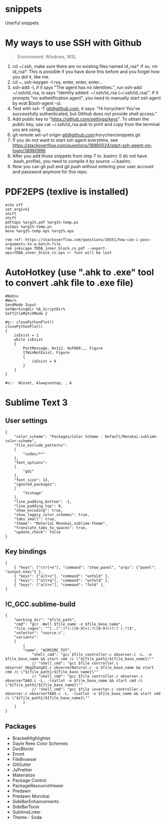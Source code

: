 # snippets
Userful snippets

# My ways to use SSH with Github
> Environment: Windows, WSL
1. cd ~/.ssh, make sure there are no existing files named id_rsa*. If so, rm id_rsa*. This is possible if you have done this before and you forget how you did it, like me.
2. cd ~, ssh-keygen -t rsa, enter, enter, enter...
3. ssh-add -l, if it says "The agent has no identities.", run ssh-add ~/.ssh/id_rsa, is says "Identity added: ~/.ssh/id_rsa (~/.ssh/id_rsa)". If it prompts "no authetification agent", you need to manually start ssh agent by eval $(ssh-agent -s).
4. Test with ssh -T git@github.com, it says: "Hi horychen! You've successfully authenticated, but GitHub does not provide shell access."
5. Add public key to "https://github.com/settings/keys". To obtain the public key, use cat ~/.ssh/id_rsa.pub to print and copy from the terminal you are using.
6. git remote set-url origin git@github.com:horychen/snippets.git
7. If you do not want to start ssh agent everytime, see https://stackoverflow.com/questions/18880024/start-ssh-agent-on-login/38980986
8. After you add those snippets from step 7 to .bashrc (I do not have .bash_profile), you need to compile it by source ~/.bashrc.
9. Now you can git pull and git push without entering your user account and password anymore for this repo.

# PDF2EPS (texlive is installed)
```batch
echo off
set arg1=%1
shift
shift
pdftops %arg1%.pdf %arg1%-temp.ps
ps2eps %arg1%-temp.ps
move %arg1%-temp.eps %arg1%.eps

rem ref: https://stackoverflow.com/questions/26551/how-can-i-pass-arguments-to-a-batch-file
rem inkscape TDDA_inner_block_cn.pdf --export-eps=TDDA_inner_block_cn.eps <- font will be lost
```

# AutoHotkey (use ".ahk to .exe" tool to convert .ahk file to .exe file)
```
#NoEnv
#Warn
SendMode Input  
SetWorkingDir %A_ScriptDir%  
SetTitleMatchMode 2

#q:: closePythonPlot() 
closePythonPlot()
{
    isExist = 1
    while isExist
    {
        PostMessage, 0x112, 0xF060,,, Figure
        IfWinNotExist, Figure
        {
            isExist = 0
        }
    }
}

#o::  Winset, Alwaysontop, , A
```

# Sublime Text 3
## User settings
```
{
	"color_scheme": "Packages/Color Scheme - Default/Monokai.sublime-color-scheme",
	"file_exclude_patterns":
	[
		"codes/**"
	],
	"font_options":
	[
		"gdi"
	],
	"font_size": 13,
	"ignored_packages":
	[
		"Vintage"
	],
	"line_padding_bottom": -1,
	"line_padding_top": 0,
	"show_encoding": true,
	"show_legacy_color_schemes": true,
	"tabs_small": true,
	"theme": "Material Monokai.sublime-theme",
	"translate_tabs_to_spaces": true,
	"update_check": false
}
```

## Key bindings
```
[
    { "keys": ["ctrl+o"], "command": "show_panel", "args": {"panel": "output.exec"} },
    { "keys": ["alt+z"], "command": "unfold" },
    { "keys": ["alt+q"], "command": "unfold" },
    { "keys": ["alt+x"], "command": "fold" },
]
```

## !C_GCC.sublime-build
```
{
    "working_dir": "$file_path",
    "cmd": "gcc -Wall $file_name -o $file_base_name",
    "file_regex": "^(..[^:]*):([0-9]+):?([0-9]+)?:? (.*)$",
    "selector": "source.c",
    "variants": 
    [
        {   
        "name": "ACMSIMC_TUT",
            "shell_cmd": "gcc $file controller.c observer.c -L. -o $file_base_name && start cmd /c \"${file_path}/${file_base_name}\""
            // "shell_cmd": "gcc $file controller.c observer_OmgZhang02.c observerNatural.c -o $file_base_name && start cmd /c \"${file_path}/${file_base_name}\""
            // "shell_cmd": "gcc $file controller.c observer.c observerTAAO.c -L. -lsatlut -o $file_base_name && start cmd /c \"${file_path}/${file_base_name}\""
            // "shell_cmd": "gcc $file inverter.c controller.c observer.c observerTAAO.c -L. -lsatlut -o $file_base_name && start cmd /c \"${file_path}/${file_base_name}\""
        }
    ]
}
```

## Packages
- BracketHighlighter
- Dayle Rees Color Schemes
- DocBlockr
- Emmt
- FileBrowser
- GitGutter
- JsPrettier
- Materialize
- Package Control
- PackageResourceViewer
- Predawn
- Predawn Monokai
- SideBarEnhancements
- SideBarTools
- SublimeLinter
- Theme - Soda
